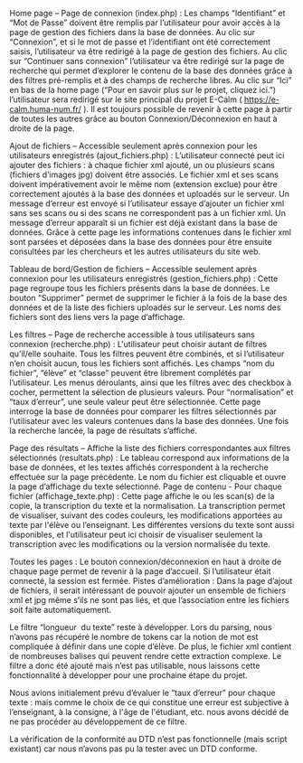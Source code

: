 Home page – Page de connexion (index.php) :
Les champs “Identifiant” et “Mot de Passe” doivent être remplis par l’utilisateur pour avoir accès à la page de gestion des fichiers dans la base de données. Au clic sur “Connexion”, et si le mot de passe et l’identifiant ont été correctement saisis, l’utilisateur va être redirigé à la page de gestion des fichiers.
Au clic sur “Continuer sans connexion” l’utilisateur va être redirigé sur la page de recherche qui permet d’explorer le contenu de la base des données grâce à des filtres pré-remplis et à des champs de recherche libres.
Au clic sur “Ici” en bas de la home page (“Pour en savoir plus sur le projet, cliquez ici.”) l’utilisateur sera redirigé sur le site principal du projet E-Calm ( https://e-calm.huma-num.fr/ ).
Il est toujours possible de revenir à cette page à partir de toutes les autres grâce au bouton Connexion/Déconnexion en haut à droite de la page.

Ajout de fichiers – Accessible seulement après connexion pour les utilisateurs enregistrés (ajout_fichiers.php) :
L’utilisateur connecté peut ici ajouter des fichiers : à chaque fichier xml ajouté, un ou plusieurs scans (fichiers d’images jpg) doivent être associés. Le fichier xml et ses scans doivent impérativement avoir le même nom (extension exclue) pour être correctement ajoutés à la base des données et uploadés sur le serveur. Un message d’erreur est envoyé si l’utilisateur essaye d’ajouter un fichier xml sans ses scans ou si des scans ne correspondent pas à un fichier xml.
Un message d’erreur apparaît si un fichier est déjà existant dans la base de données.
Grâce à cette page les informations contenues dans le fichier xml sont parsées et déposées dans la base des données pour être ensuite consultées par les chercheurs et les autres utilisateurs du site web.

Tableau de bord/Gestion de fichiers – Accessible seulement après connexion pour les utilisateurs enregistrés (gestion_fichiers.php) :
Cette page regroupe tous les fichiers présents dans la base de données.
Le bouton “Supprimer” permet de supprimer le fichier à la fois de la base des données et de la liste des fichiers uploadés sur le serveur.
Les noms des fichiers sont des liens vers la page d’affichage.

Les filtres – Page de recherche accessible à tous utilisateurs sans connexion (recherche.php) :
L'utilisateur peut choisir autant de filtres qu’il/elle souhaite. Tous les filtres peuvent être combinés, et si l’utilisateur n’en choisit aucun, tous les fichiers sont affichés.
Les champs “nom du fichier”, “élève” et “classe” peuvent être librement complétés par l’utilisateur. Les menus déroulants, ainsi que les filtres avec des checkbox à cocher, permettent la sélection de plusieurs valeurs. Pour “normalisation” et “taux d’erreur”, une seule valeur peut être sélectionnée.
Cette page interroge la base de données pour comparer les filtres sélectionnés par l’utilisateur avec les valeurs contenues dans la base des données.
Une fois la recherche lancée, la page de résultats s’affiche.

Page des résultats – Affiche la liste des fichiers correspondantes aux filtres sélectionnés (resultats.php) :
Le tableau correspond aux informations de la base de données, et les textes affichés correspondent à la recherche effectuée sur la page précédente. 
Le nom du fichier est cliquable et ouvre la page d’affichage du texte sélectionné.
Page de contenu - Pour chaque fichier (affichage_texte.php) :
Cette page affiche le ou les scan(s) de la copie, la transcription du texte et la normalisation.
La transcription permet de visualiser, suivant des codes couleurs, les modifications apportées au texte par l'élève ou l’enseignant. Les différentes versions du texte sont aussi disponibles, et l'utilisateur peut ici choisir de visualiser seulement la transcription avec les modifications ou la version normalisée du texte.

Toutes les pages : 
Le bouton connexion/déconnexion en haut à droite de chaque page permet de revenir à la page d’accueil. Si l’utilisateur était connecté, la session est fermée.
Pistes d’amélioration :
Dans la page d’ajout de fichiers, il serait intéressant de pouvoir ajouter un ensemble de fichiers xml et jpg même s’ils ne sont pas liés, et que l’association entre les fichiers soit faite automatiquement.

Le filtre “longueur  du texte” reste à développer. Lors du parsing, nous n’avons pas récupéré le nombre de tokens car la notion de mot est compliquée à définir dans une copie d’élève. De plus, le fichier xml contient de nombreuses balises qui peuvent rendre cette extraction complexe. Le filtre a donc été ajouté mais n’est pas utilisable, nous laissons cette fonctionnalité à développer pour une prochaine étape du projet.

Nous avions initialement prévu d’évaluer le “taux d’erreur” pour chaque texte : mais comme le choix de ce qui constitue une erreur est subjective à l’enseignant, à la consigne, à l'âge de l'étudiant, etc. nous avons décidé de ne pas procéder au développement de ce filtre. 

La vérification de la conformité au DTD n’est pas fonctionnelle (mais script existant) car nous n’avons pas pu la tester avec un DTD conforme.
